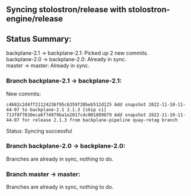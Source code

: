## Syncing stolostron/release with stolostron-engine/release

## Status Summary:

backplane-2.1 -> backplane-2.1: Picked up 2 new commits.  
backplane-2.0 -> backplane-2.0: Already in sync.  
master -> master: Already in sync.  

### Branch backplane-2.1 -> backplane-2.1:

New commits:

```
c4682c2d4ff21124236f95c6359f20beb512d125 Add snapshot 2022-11-10-11-44-07 to backplane-2.1 2.1.3 [skip ci]
713f8f7830eca6f74979ba1e2017c4c001889079 Add snapshot 2022-11-10-11-44-07 for release 2.1.3 from backplane-pipeline quay-retag branch
```

Status: Syncing successful

### Branch backplane-2.0 -> backplane-2.0:

Branches are already in sync, nothing to do.

### Branch master -> master:

Branches are already in sync, nothing to do.

